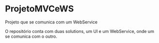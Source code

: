 # ProjetoMVCeWS
Projeto que se comunica com um WebService

O repositório conta com duas solutions, um UI e um WebService, onde um se comunica com o outro.
